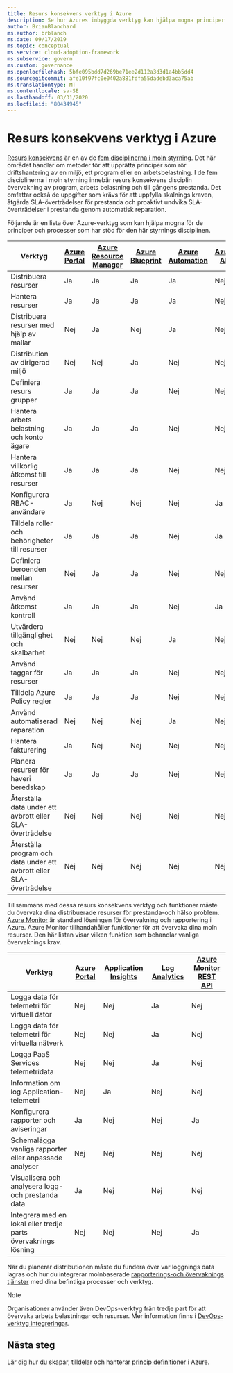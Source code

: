 ```yaml
---
title: Resurs konsekvens verktyg i Azure
description: Se hur Azures inbyggda verktyg kan hjälpa mogna principer och processer som stöder disciplin för resurs konsekvens styrning.
author: BrianBlanchard
ms.author: brblanch
ms.date: 09/17/2019
ms.topic: conceptual
ms.service: cloud-adoption-framework
ms.subservice: govern
ms.custom: governance
ms.openlocfilehash: 5bfe095bdd7d269be71ee2d112a3d3d1a4bb5dd4
ms.sourcegitcommit: afe10f97fc0e0402a881fdfa55dadebd3aca75ab
ms.translationtype: MT
ms.contentlocale: sv-SE
ms.lasthandoff: 03/31/2020
ms.locfileid: "80434945"
---
```

# <a name="resource-consistency-tools-in-azure"></a>Resurs konsekvens verktyg i Azure

[Resurs konsekvens](./index.md) är en av de [fem disciplinerna i moln styrning](../governance-disciplines.md). Det här området handlar om metoder för att upprätta principer som rör driftshantering av en miljö, ett program eller en arbetsbelastning. I de fem disciplinerna i moln styrning innebär resurs konsekvens disciplin övervakning av program, arbets belastning och till gångens prestanda. Det omfattar också de uppgifter som krävs för att uppfylla skalnings kraven, åtgärda SLA-överträdelser för prestanda och proaktivt undvika SLA-överträdelser i prestanda genom automatisk reparation.

Följande är en lista över Azure-verktyg som kan hjälpa mogna för de principer och processer som har stöd för den här styrnings disciplinen.

| Verktyg | [Azure Portal](https://azure.microsoft.com/features/azure-portal)  | [Azure Resource Manager](https://docs.microsoft.com/azure/azure-resource-manager/resource-group-overview)  | [Azure Blueprint](https://docs.microsoft.com/azure/governance/blueprints/overview) | [Azure Automation](https://docs.microsoft.com/azure/automation/automation-intro) | [Azure AD](https://docs.microsoft.com/azure/active-directory/fundamentals/active-directory-whatis) | [Azure Backup](https://docs.microsoft.com/azure/backup/backup-introduction-to-azure-backup) | [Azure Site Recovery](https://docs.microsoft.com/azure/site-recovery/site-recovery-overview) |
|---------|---------|---------|---------|---------|---------|---------|---------|
| Distribuera resurser                             | Ja | Ja | Ja | Ja | Nej  | Nej | Nej |
| Hantera resurser                             | Ja | Ja | Ja | Ja | Nej  | Nej | Nej |
| Distribuera resurser med hjälp av mallar             | Nej  | Ja | Nej  | Ja | Nej  | Nej | Nej |
| Distribution av dirigerad miljö          | Nej  | Nej  | Ja | Nej  | Nej  | Nej | Nej |
| Definiera resurs grupper                       | Ja | Ja | Ja | Nej  | Nej  | Nej | Nej |
| Hantera arbets belastning och konto ägare           | Ja | Ja | Ja | Nej  | Nej  | Nej | Nej |
| Hantera villkorlig åtkomst till resurser       | Ja | Ja | Ja | Nej  | Nej  | Nej | Nej |
| Konfigurera RBAC-användare                         | Ja | Nej  | Nej  | Nej  | Ja | Nej | Nej |
| Tilldela roller och behörigheter till resurser | Ja | Ja | Ja | Nej  | Ja | Nej | Nej |
| Definiera beroenden mellan resurser        | Nej  | Ja | Ja | Nej  | Nej  | Nej | Nej |
| Använd åtkomst kontroll                         | Ja | Ja | Ja | Nej  | Ja | Nej | Nej |
| Utvärdera tillgänglighet och skalbarhet          | Nej  | Nej  | Nej  | Ja | Nej  | Nej | Nej |
| Använd taggar för resurser                      | Ja | Ja | Ja | Nej  | Nej  | Nej | Nej |
| Tilldela Azure Policy regler                    | Ja | Ja | Ja | Nej  | Nej  | Nej | Nej |
| Använd automatiserad reparation                  | Nej  | Nej  | Nej  | Ja | Nej  | Nej | Nej |
| Hantera fakturering                               | Ja | Nej  | Nej  | Nej  | Nej  | Nej | Nej |
| Planera resurser för haveri beredskap         | Ja | Ja | Ja | Nej  | Nej  | Ja | Ja |
|Återställa data under ett avbrott eller SLA-överträdelse     | Nej | Nej  | Nej  | Nej  | Nej  | Ja | Ja |
|Återställa program och data under ett avbrott eller SLA-överträdelse     | Nej | Nej  | Nej  | Nej  | Nej  | Ja | Ja |

Tillsammans med dessa resurs konsekvens verktyg och funktioner måste du övervaka dina distribuerade resurser för prestanda-och hälso problem. [Azure Monitor](https://docs.microsoft.com/azure/azure-monitor/overview) är standard lösningen för övervakning och rapportering i Azure. Azure Monitor tillhandahåller funktioner för att övervaka dina moln resurser. Den här listan visar vilken funktion som behandlar vanliga övervaknings krav.

| Verktyg | [Azure Portal](https://azure.microsoft.com/features/azure-portal) | [Application Insights](https://docs.microsoft.com/azure/application-insights/app-insights-overview) | [Log Analytics](https://docs.microsoft.com/azure/azure-monitor/log-query/log-query-overview) | [Azure Monitor REST API](https://docs.microsoft.com/rest/api/monitor) |
|----------------------------------------------------|--------------|----------------------|---------------|------------------------|
| Logga data för telemetri för virtuell dator                 | Nej           | Nej                   | Ja           | Nej                     |
| Logga data för telemetri för virtuella nätverk              | Nej           | Nej                   | Ja           | Nej                     |
| Logga PaaS Services telemetridata                   | Nej           | Nej                   | Ja           | Nej                     |
| Information om log Application-telemetri                     | Nej           | Ja                  | Nej            | Nej                     |
| Konfigurera rapporter och aviseringar                       | Ja          | Nej                   | Nej            | Ja                    |
| Schemalägga vanliga rapporter eller anpassade analyser        | Nej           | Nej                   | Nej            | Nej                     |
| Visualisera och analysera logg-och prestanda data     | Ja          | Nej                   | Nej            | Nej                     |
| Integrera med en lokal eller tredje parts övervaknings lösning     | Nej           | Nej                   | Nej            | Ja                    |

När du planerar distributionen måste du fundera över var loggnings data lagras och hur du integrerar molnbaserade [rapporterings-och övervaknings tjänster](../../decision-guides/logging-and-reporting/index.md) med dina befintliga processer och verktyg.

> [!NOTE]
> Organisationer använder även DevOps-verktyg från tredje part för att övervaka arbets belastningar och resurser. Mer information finns i [DevOps-verktyg integreringar](https://azure.microsoft.com/products/devops-tool-integrations).

## <a name="next-steps"></a>Nästa steg

Lär dig hur du skapar, tilldelar och hanterar [princip definitioner](https://docs.microsoft.com/azure/governance/policy) i Azure.
